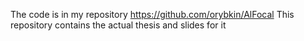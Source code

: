 The code is in my repository https://github.com/orybkin/AlFocal
This repository contains the actual thesis and slides for it
